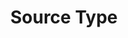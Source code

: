 ---
content-type: "api-object"
endpoint: "source-types"
order: 4

title: "Source Type"
description: "{{ api.core-objects.source-types.description }}"
endpoint-url: "/source-types"
version: "4"

object-attributes:
  - name: "report_card"
    type: "object"
    sub-type: "source report card"
    url: "{{ api.data-structures.report-cards.source.section }}"
    description: "The Source Report Card object corresponding to the source's `type`. For example: `platform.marketo` or `platform.hubspot`."
---
